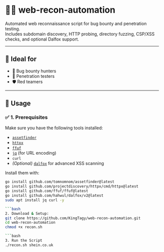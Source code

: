 # 🕵️‍♂️ web-recon-automation

Automated web reconnaissance script for bug bounty and penetration testing.  
Includes subdomain discovery, HTTP probing, directory fuzzing, CSP/XSS checks, and optional Dalfox support.

---

## 💼 Ideal for
- 🎯 Bug bounty hunters  
- 🔐 Penetration testers  
- 🛡️ Red teamers  

---

## 🚀 Usage

### ✅ 1. Prerequisites

Make sure you have the following tools installed:

- [`assetfinder`](https://github.com/tomnomnom/assetfinder)
- [`httpx`](https://github.com/projectdiscovery/httpx)
- [`ffuf`](https://github.com/ffuf/ffuf)
- [`jq`](https://stedolan.github.io/jq/) (for URL encoding)
- `curl`
- *(Optional)* [`dalfox`](https://github.com/hahwul/dalfox) for advanced XSS scanning

Install them with:

```bash
go install github.com/tomnomnom/assetfinder@latest
go install github.com/projectdiscovery/httpx/cmd/httpx@latest
go install github.com/ffuf/ffuf@latest
go install github.com/hahwul/dalfox/v2@latest
sudo apt install jq curl -y

```bash
2. Download & Setup:
git clone https://github.com/KingTagy/web-recon-automation.git
cd web-recon-automation
chmod +x recon.sh

```bash
3. Run the Script
./recon.sh shein.co.uk
